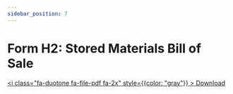 ```yaml
---
sidebar_position: 7
---
```


# Form H2: Stored Materials Bill of Sale

<a href="/pdf/comp-draw/form-h2-stored-mat-bos.pdf" download><i class="fa-duotone fa-file-pdf fa-2x" style={{color: "gray"}} ></i>&nbsp;Download</a>


